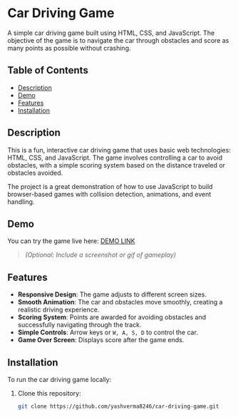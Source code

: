 # Car Driving Game

A simple car driving game built using HTML, CSS, and JavaScript. The objective of the game is to navigate the car through obstacles and score as many points as possible without crashing.

## Table of Contents

- [Description](#description)
- [Demo](#demo)
- [Features](#features)
- [Installation](#installation)

## Description

This is a fun, interactive car driving game that uses basic web technologies: HTML, CSS, and JavaScript. The game involves controlling a car to avoid obstacles, with a simple scoring system based on the distance traveled or obstacles avoided.

The project is a great demonstration of how to use JavaScript to build browser-based games with collision detection, animations, and event handling.

## Demo

You can try the game live here: [DEMO LINK](#)

> *(Optional: Include a screenshot or gif of gameplay)*

## Features

- **Responsive Design**: The game adjusts to different screen sizes.
- **Smooth Animation**: The car and obstacles move smoothly, creating a realistic driving experience.
- **Scoring System**: Points are awarded for avoiding obstacles and successfully navigating through the track.
- **Simple Controls**: Arrow keys or `W, A, S, D` to control the car.
- **Game Over Screen**: Displays score after the game ends.

## Installation

To run the car driving game locally:

1. Clone this repository:
   ```bash
   git clone https://github.com/yashverma8246/car-driving-game.git
